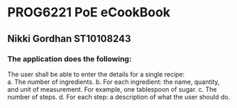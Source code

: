 <h1> <b> PROG6221 PoE eCookBook </b> </h1>
<h2> Nikki Gordhan ST10108243 </h2>
<h3> The application does the following: </h3>
<p> The user shall be able to enter the details for a single recipe: <br/>
	a. The number of ingredients.
	b. For each ingredient: the name, quantity, and unit of measurement. For example, one tablespoon of sugar.
	c. The number of steps.
	d. For each step: a description of what the user should do. </p>

	
